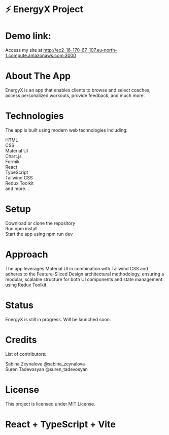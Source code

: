 # ⚡ EnergyX Project
# Demo link:
Access my site at http://ec2-16-170-67-107.eu-north-1.compute.amazonaws.com:3000

#  About The App
EnergyX is an app that enables clients to browse and select coaches, access personalized workouts, provide feedback, and much more.

# Technologies
The app is built using modern web technologies including:

HTML  
CSS  
Material UI  
Chart.js  
Formik  
React  
TypeScript  
Tailwind CSS  
Redux Toolkit   
and more...

# Setup
Download or clone the repository  
Run npm install  
Start the app using npm run dev
# Approach
The app leverages Material UI in combination with Tailwind CSS and adheres to the Feature-Sliced Design architectural methodology, ensuring a modular, scalable structure for both UI components and state management using Redux Toolkit.

# Status
EnergyX is still in progress. Will be launched soon.

# Credits
List of contributors:

Sabina Zeynalova  @sabina_zeynalova  
Suren Tadevosyan  @suren_tadevosyan
# License
This project is licensed under MIT License.

# React + TypeScript + Vite